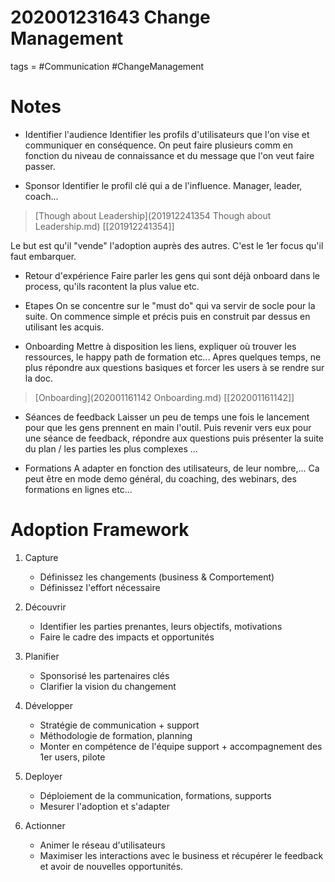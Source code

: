 # 202001231643 Change Management
tags = #Communication #ChangeManagement

# Notes
*  Identifier l'audience
Identifier les profils d'utilisateurs que l'on vise et communiquer en conséquence. 
On peut faire plusieurs comm en fonction du niveau de connaissance et du message que l'on veut faire passer.


*  Sponsor 
Identifier le profil clé qui a de l'influence. Manager, leader, coach... 

>[Though about Leadership](201912241354 Though about Leadership.md) 
>[[201912241354]]


Le but est qu'il "vende" l'adoption auprès des autres. C'est le 1er focus qu'il faut embarquer. 

*  Retour d'expérience
Faire parler les gens qui sont déjà onboard dans le process, qu'ils racontent la plus value etc.

* Etapes
On se concentre sur le "must do" qui va servir de socle pour la suite.
On commence simple et précis puis en construit par dessus en utilisant les acquis.

* Onboarding 
Mettre à disposition les liens, expliquer où trouver les ressources, le happy path de formation etc... 
Apres quelques temps, ne plus répondre aux questions basiques et forcer les users à se rendre sur la doc.

>[Onboarding](202001161142 Onboarding.md)
>[[202001161142]] 


* Séances de feedback
Laisser un peu de temps une fois le lancement pour que les gens prennent en main l'outil. Puis revenir vers eux pour une séance de feedback, répondre aux questions puis présenter la suite du plan / les parties les plus complexes ...

* Formations
A adapter en fonction des utilisateurs, de leur nombre,...
Ca peut être en mode demo général, du coaching, des webinars, des formations en lignes etc...


# Adoption Framework

1. Capture
	* Définissez les changements (business & Comportement)
	* Définissez l'effort nécessaire

2. Découvrir
	* Identifier les parties prenantes, leurs objectifs, motivations
	* Faire le cadre des impacts et opportunités

3. Planifier
	* Sponsorisé les partenaires clés
	* Clarifier la vision du changement

4. Développer
	* Stratégie de communication + support
	* Méthodologie de formation, planning
	* Monter en compétence de l'équipe support + accompagnement des 1er users, pilote

5. Deployer
	* Déploiement de la communication, formations, supports
	* Mesurer l'adoption et s'adapter

6. Actionner
	* Animer le réseau d'utilisateurs
	* Maximiser les interactions avec le business et récupérer le feedback et avoir de nouvelles opportunités.